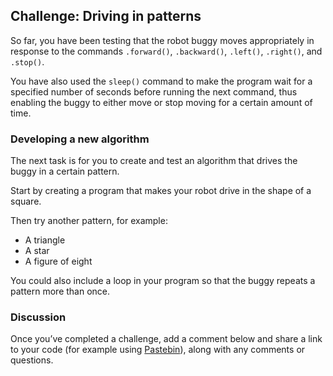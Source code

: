 ## Challenge: Driving in patterns

So far, you have been testing that the robot buggy moves appropriately in response to the commands `.forward()`, `.backward()`, `.left()`, `.right()`, and `.stop()`. 

You have also used the `sleep()` command to make the program wait for a specified number of seconds before running the next command, thus enabling the buggy to either move or stop moving for a certain amount of time.

### Developing a new algorithm 

The next task is for you to create and test an algorithm that drives the buggy in a certain pattern. 

Start by creating a program that makes your robot drive in the shape of a square.

Then try another pattern, for example:

+ A triangle
+ A star
+ A figure of eight

You could also include a loop in your program so that the buggy repeats a pattern more than once. 

### Discussion

Once you’ve completed a challenge, add a comment below and share a link to your code (for example using [Pastebin](https://pastebin.com/)), along with any comments or questions.

